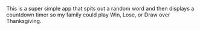 This is a super simple app that spits out a random word and then displays a countdown timer so my family could play Win, Lose, or Draw over Thanksgiving.
